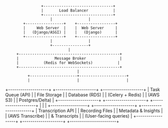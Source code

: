                     +-------------------------------+
                    |       Load Balancer           |
                    +-------------------------------+
                        |                |
            +-----------------+    +-----------------+
            |     Web Server  |    |  Web Server     |
            |   (Django/ASGI) |    |   (Django)      |
            +-----------------+    +-----------------+
                        |                |
                        +----------------+
                                |
         +---------------------------------------------+
         |                Message Broker               |
         |           (Redis for WebSockets)           |
         +---------------------------------------------+
                                    |
              +---------------------+---------------------+
              |                     |                     |
  +--------------------+   +--------------------+   +--------------------+
  |   Task Queue (API)  |   |   File Storage    |   | Database (RDS)     |
  |   (Celery + Redis)  |   |   (AWS S3)        |   | Postgres/Delta)    |
  +--------------------+   +--------------------+   +--------------------+
              |                     |                     |
   +------------------+  +--------------------+  +-----------------------+
   | Transcription API |  | Recording Files   |  | Metadata & Insights   |
   | (AWS Transcribe)  |  | & Transcripts     |  | (User-facing queries) |
   +------------------+  +--------------------+  +-----------------------+
